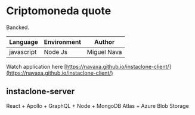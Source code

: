 # Criptomoneda quote

Bancked.

Language | Environment | Author |
| --------| -------- | -------- |
javascript| Node Js |  Miguel Nava | |

Watch application here [https://navaxa.github.io/instaclone-client/](https://navaxa.github.io/instaclone-client/)

## instaclone-server
React + Apollo + GraphQL + Node + MongoDB Atlas + Azure Blob Storage
